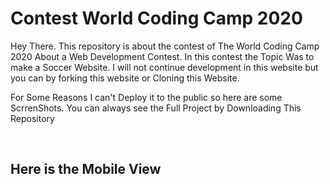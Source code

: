 # Contest World Coding Camp 2020

Hey There. This repository is about the contest of The World Coding Camp 2020 About a Web Development Contest. In this contest the Topic Was to make a Soccer Website. I will not continue development in this website but you can by forking this website or Cloning this Website.

For Some Reasons I can't Deploy it to the public so here are some ScrrenShots. You can always see the Full Project by Downloading This Repository

<img src="https://media.discordapp.net/attachments/778839499240243210/786880729497075742/unknown.png?width=726&height=498" alt="" />

<img src="https://media.discordapp.net/attachments/778839499240243210/786880886398386206/unknown.png?width=719&height=498" alt="" />

<img src="https://media.discordapp.net/attachments/778839499240243210/786881039498477589/unknown.png?width=725&height=498" alt="" />

<img src="https://media.discordapp.net/attachments/778839499240243210/786881147266400296/unknown.png?width=724&height=498" alt="" />

<img src="https://media.discordapp.net/attachments/778839499240243210/786881321892708352/unknown.png?width=723&height=498" alt="" />

<h2>Here is the Mobile View</h2>

<img src="https://media.discordapp.net/attachments/778839499240243210/786881619603882054/unknown.png?width=282&height=498" alt="" />

<img src="https://media.discordapp.net/attachments/778839499240243210/786881695763922974/unknown.png?width=277&height=497" alt="" />

<img src="https://media.discordapp.net/attachments/778839499240243210/786881775149252648/unknown.png?width=281&height=498" alt="" />
